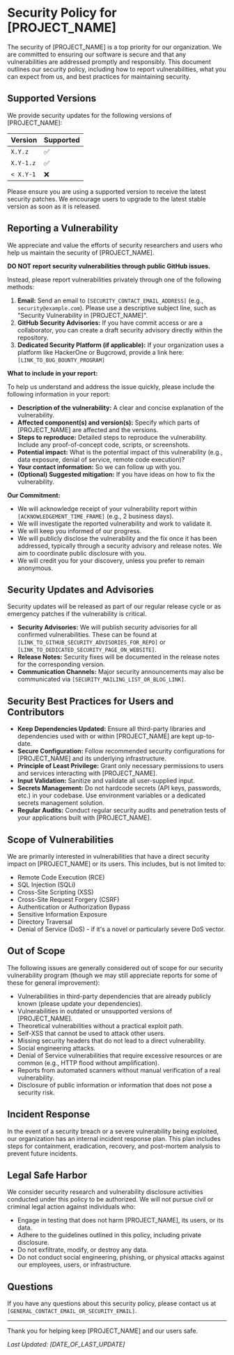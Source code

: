 # Security Policy for [PROJECT_NAME]

The security of [PROJECT_NAME] is a top priority for our organization. We are committed to ensuring our software is secure and that any vulnerabilities are addressed promptly and responsibly. This document outlines our security policy, including how to report vulnerabilities, what you can expect from us, and best practices for maintaining security.

## Supported Versions

We provide security updates for the following versions of [PROJECT_NAME]:

| Version | Supported          |
| ------- | ------------------ |
| `X.Y.z` | :white_check_mark: |
| `X.Y-1.z` | :white_check_mark: |
| `< X.Y-1` | :x:                |

Please ensure you are using a supported version to receive the latest security patches. We encourage users to upgrade to the latest stable version as soon as it is released.

## Reporting a Vulnerability

We appreciate and value the efforts of security researchers and users who help us maintain the security of [PROJECT_NAME].

**DO NOT report security vulnerabilities through public GitHub issues.**

Instead, please report vulnerabilities privately through one of the following methods:

1.  **Email:** Send an email to `[SECURITY_CONTACT_EMAIL_ADDRESS]` (e.g., `security@example.com`). Please use a descriptive subject line, such as "Security Vulnerability in [PROJECT_NAME]".
2.  **GitHub Security Advisories:** If you have commit access or are a collaborator, you can create a draft security advisory directly within the repository.
3.  **Dedicated Security Platform (if applicable):** If your organization uses a platform like HackerOne or Bugcrowd, provide a link here: `[LINK_TO_BUG_BOUNTY_PROGRAM]`

**What to include in your report:**

To help us understand and address the issue quickly, please include the following information in your report:

*   **Description of the vulnerability:** A clear and concise explanation of the vulnerability.
*   **Affected component(s) and version(s):** Specify which parts of [PROJECT_NAME] are affected and the versions.
*   **Steps to reproduce:** Detailed steps to reproduce the vulnerability. Include any proof-of-concept code, scripts, or screenshots.
*   **Potential impact:** What is the potential impact of this vulnerability (e.g., data exposure, denial of service, remote code execution)?
*   **Your contact information:** So we can follow up with you.
*   **(Optional) Suggested mitigation:** If you have ideas on how to fix the vulnerability.

**Our Commitment:**

*   We will acknowledge receipt of your vulnerability report within `[ACKNOWLEDGEMENT_TIME_FRAME]` (e.g., 2 business days).
*   We will investigate the reported vulnerability and work to validate it.
*   We will keep you informed of our progress.
*   We will publicly disclose the vulnerability and the fix once it has been addressed, typically through a security advisory and release notes. We aim to coordinate public disclosure with you.
*   We will credit you for your discovery, unless you prefer to remain anonymous.

## Security Updates and Advisories

Security updates will be released as part of our regular release cycle or as emergency patches if the vulnerability is critical.

*   **Security Advisories:** We will publish security advisories for all confirmed vulnerabilities. These can be found at `[LINK_TO_GITHUB_SECURITY_ADVISORIES_FOR_REPO]` or `[LINK_TO_DEDICATED_SECURITY_PAGE_ON_WEBSITE]`.
*   **Release Notes:** Security fixes will be documented in the release notes for the corresponding version.
*   **Communication Channels:** Major security announcements may also be communicated via `[SECURITY_MAILING_LIST_OR_BLOG_LINK]`.

## Security Best Practices for Users and Contributors

*   **Keep Dependencies Updated:** Ensure all third-party libraries and dependencies used with or within [PROJECT_NAME] are kept up-to-date.
*   **Secure Configuration:** Follow recommended security configurations for [PROJECT_NAME] and its underlying infrastructure.
*   **Principle of Least Privilege:** Grant only necessary permissions to users and services interacting with [PROJECT_NAME].
*   **Input Validation:** Sanitize and validate all user-supplied input.
*   **Secrets Management:** Do not hardcode secrets (API keys, passwords, etc.) in your codebase. Use environment variables or a dedicated secrets management solution.
*   **Regular Audits:** Conduct regular security audits and penetration tests of your applications built with [PROJECT_NAME].

## Scope of Vulnerabilities

We are primarily interested in vulnerabilities that have a direct security impact on [PROJECT_NAME] or its users. This includes, but is not limited to:

*   Remote Code Execution (RCE)
*   SQL Injection (SQLi)
*   Cross-Site Scripting (XSS)
*   Cross-Site Request Forgery (CSRF)
*   Authentication or Authorization Bypass
*   Sensitive Information Exposure
*   Directory Traversal
*   Denial of Service (DoS) - if it's a novel or particularly severe DoS vector.

## Out of Scope

The following issues are generally considered out of scope for our security vulnerability program (though we may still appreciate reports for some of these for general improvement):

*   Vulnerabilities in third-party dependencies that are already publicly known (please update your dependencies).
*   Vulnerabilities in outdated or unsupported versions of [PROJECT_NAME].
*   Theoretical vulnerabilities without a practical exploit path.
*   Self-XSS that cannot be used to attack other users.
*   Missing security headers that do not lead to a direct vulnerability.
*   Social engineering attacks.
*   Denial of Service vulnerabilities that require excessive resources or are common (e.g., HTTP flood without amplification).
*   Reports from automated scanners without manual verification of a real vulnerability.
*   Disclosure of public information or information that does not pose a security risk.

## Incident Response

In the event of a security breach or a severe vulnerability being exploited, our organization has an internal incident response plan. This plan includes steps for containment, eradication, recovery, and post-mortem analysis to prevent future incidents.

## Legal Safe Harbor

We consider security research and vulnerability disclosure activities conducted under this policy to be authorized. We will not pursue civil or criminal legal action against individuals who:

*   Engage in testing that does not harm [PROJECT_NAME], its users, or its data.
*   Adhere to the guidelines outlined in this policy, including private disclosure.
*   Do not exfiltrate, modify, or destroy any data.
*   Do not conduct social engineering, phishing, or physical attacks against our employees, users, or infrastructure.

## Questions

If you have any questions about this security policy, please contact us at `[GENERAL_CONTACT_EMAIL_OR_SECURITY_EMAIL]`.

---

Thank you for helping keep [PROJECT_NAME] and our users safe.

*Last Updated: [DATE_OF_LAST_UPDATE]*
